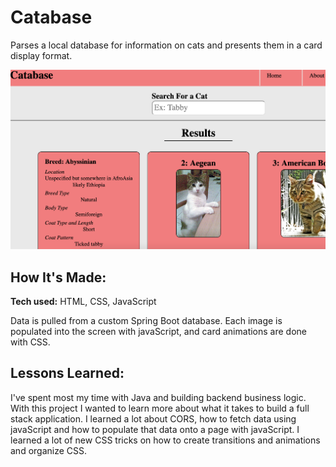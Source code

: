 # Catabase
Parses a local database for information on cats and presents them in a card display format.

![home page](./images/screenshot1.png)

## How It's Made:

**Tech used:** HTML, CSS, JavaScript

Data is pulled from a custom Spring Boot database. Each image is populated into the screen with javaScript, and card animations are done with CSS.

## Lessons Learned:

I've spent most my time with Java and building backend business logic. With this project I wanted to learn more about what it takes to build a full stack application. I learned a lot about CORS, how to fetch data using javaScript and how to populate that data onto a page with javaScript. I learned a lot of new CSS tricks on how to create transitions and animations and organize CSS. 
